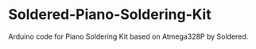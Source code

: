 # Soldered-Piano-Soldering-Kit
Arduino code for Piano Soldering Kit based on Atmega328P by Soldered.
